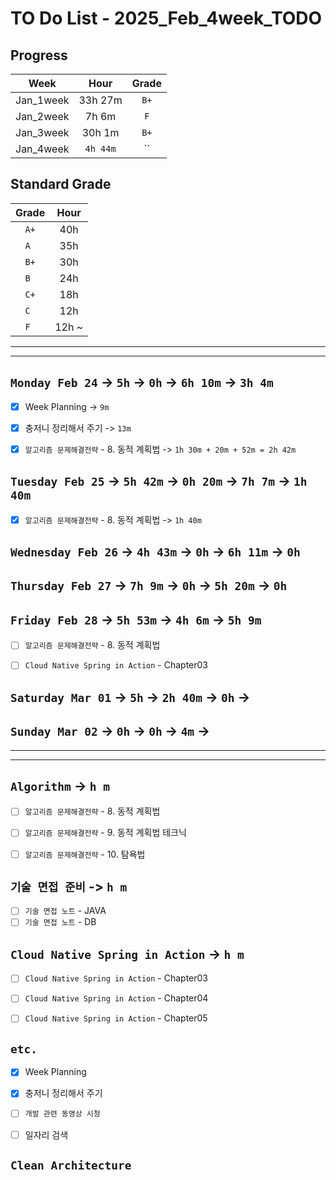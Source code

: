 # TO Do List - 2025_Feb_4week_TODO

## Progress
| Week | Hour | Grade |
|:---:|:---:|:---:|
|Jan_1week|33h 27m|`B+`|
|Jan_2week|7h 6m|`F`|
|Jan_3week|30h 1m|`B+`|
|Jan_4week|`4h 44m`|``|


## Standard Grade
| Grade | Hour |
|:---:|:---:|
|`A+`|40h|
|`A `|35h|
|`B+`|30h|
|`B `|24h|
|`C+`|18h|
|`C `|12h|
|`F `|12h ~|


---
---

## `Monday Feb 24` -> `5h` -> `0h` -> `6h 10m` -> `3h 4m`
- [x] Week Planning -> `9m`
- [x] 충저니 정리해서 주기 -> `13m`
- [x] `알고리즘 문제해결전략` - 8. 동적 계획법 -> `1h 30m + 20m + 52m = 2h 42m`


## `Tuesday Feb 25` -> `5h 42m` -> `0h 20m` -> `7h 7m` -> `1h 40m`
- [x] `알고리즘 문제해결전략` - 8. 동적 계획법 -> `1h 40m`


## `Wednesday Feb 26` ->  `4h 43m` -> `0h` -> `6h 11m` -> `0h`



## `Thursday Feb 27` -> `7h 9m` -> `0h` -> `5h 20m` -> `0h`



## `Friday Feb 28` -> `5h 53m` -> `4h 6m` -> `5h 9m`
- [ ] `알고리즘 문제해결전략` - 8. 동적 계획법
- [ ] `Cloud Native Spring in Action` - Chapter03


## `Saturday Mar 01` -> `5h` -> `2h 40m` -> `0h` -> 


## `Sunday Mar 02` -> `0h` -> `0h` -> `4m` -> 




---
---
## `Algorithm` -> `h m`
- [ ] `알고리즘 문제해결전략` - 8. 동적 계획법
- [ ] `알고리즘 문제해결전략` - 9. 동적 계획법 테크닉
- [ ] `알고리즘 문제해결전략` - 10. 탐욕법


## `기술 면접 준비` -> `h m`
- [ ] `기술 면접 노트` - JAVA
- [ ] `기술 면접 노트` - DB

<!-- JAVA, DB, 자료구조, 알고리즘, 네트워크, OS, 백엔드, 프로그래밍 공통/기타 -->


## `Cloud Native Spring in Action` -> `h m`
- [ ] `Cloud Native Spring in Action` - Chapter03
- [ ] `Cloud Native Spring in Action` - Chapter04
- [ ] `Cloud Native Spring in Action` - Chapter05


## `etc.`
- [x] Week Planning
- [x] 충저니 정리해서 주기
- [ ] `개발 관련 동영상 시청` 
- [ ] 일자리 검색


## `Clean Architecture`



